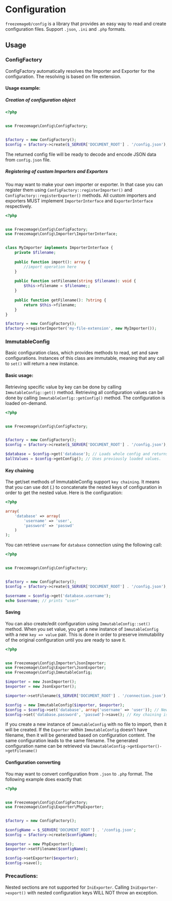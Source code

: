 # Configuration
`freezemage0/config` is a library that provides an easy way to read and create configuration files.
Support `.json`, `.ini` and `.php` formats.

## Usage

### ConfigFactory
ConfigFactory automatically resolves the Importer and Exporter for the configuration.
The resolving is based on file extension.

#### Usage example:
##### Creation of configuration object
```php
<?php


use Freezemage\Config\ConfigFactory;


$factory = new ConfigFactory();
$config = $factory->create($_SERVER['DOCUMENT_ROOT'] . '/config.json');
```

The returned config file will be ready to decode and encode JSON data from `config.json` file.

##### Registering of custom Importers and Exporters
You may want to make your own importer or exporter.
In that case you can register them using `ConfigFactory::registerImporter()` and `ConfigFactory::registerExporter()` methods.
All custom importers and exporters MUST implement `ImporterInterface` and `ExporterInterface` respectively.

```php
<?php


use Freezemage\Config\ConfigFactory;
use Freezemage\Config\Importer\ImporterInterface;


class MyImporter implements ImporterInterface {
    private $filename;
    
    public function import(): array {
        //import operation here
    }
    
    public function setFilename(string $filename): void {
        $this->filename = $filename;;
    }
    
    public function getFilename(): ?string {
        return $this->filename;
    }
}

$factory = new ConfigFactory();
$factory->registerImporter('my-file-extension', new MyImporter());
```

### ImmutableConfig
Basic configuration class, which provides methods to read, set and save configurations.
Instances of this class are immutable, meaning that any call to `set()` will return a new instance.

#### Basic usage:
Retrieving specific value by key can be done by calling `ImmutableConfig::get()` method.
Retrieving all configuration values can be done by calling `ImmutableConfig::getConfig()` method.
The configuration is loaded on-demand.
```php
<?php


use Freezemage\Config\ConfigFactory;


$factory = new ConfigFactory();
$config = $factory->create($_SERVER['DOCUMENT_ROOT'] . '/config.json');

$database = $config->get('database'); // Loads whole config and returns value
$allValues = $config->getConfig(); // Uses previously loaded values.
```

#### Key chaining
The get/set methods of ImmutableConfig support `key chaining`.
It means that you can use dot (.) to concatenate the nested keys of configuration in order to get the nested value.
Here is the configuration:
```php
<?php

array(
    'database' => array(
        'username' => 'user',
        'password' => 'passwd'
    )
);
```

You can retrieve `username` for `database` connection using the following call:
```php
<?php


use Freezemage\Config\ConfigFactory;


$factory = new ConfigFactory();
$config = $factory->create($_SERVER['DOCUMENT_ROOT'] . '/config.json');

$username = $config->get('database.username');
echo $username; // prints "user"
```

#### Saving
You can also create/edit configuration using `ImmutableConfig::set()` method.
When you set value, you get a new instance of `ImmutableConfig` with a new `key => value` pair.
This is done in order to preserve immutability of the original configuration until you are ready to save it.
```php
<?php


use Freezemage\Config\Importer\JsonImporter;
use Freezemage\Config\Exporter\JsonExporter;
use Freezemage\Config\ImmutableConfig;

$importer = new JsonImporter();
$exporter = new JsonExporter();

$importer->setFilename($_SERVER['DOCUMENT_ROOT'] . '/connection.json'); // Implying that file exists. 

$config = new ImmutableConfig($importer, $exporter);
$config = $config->set('database', array('username' => 'user')); // New ImmutableConfig is created.
$config->set('database.password', 'passwd')->save(); // Key chaining is supported for setter as well.

```
If you create a new instance of `ImmutableConfig` with no file to import, then it will be created.
If the `Exporter` within `ImmutableConfig` doesn't have filename, then it will be generated based on configuration content.
The same configuration leads to the same filename.
The generated configuration name can be retrieved via `ImmutableConfig->getExporter()->getFilename()`

#### Configuration converting
You may want to convert configuration from `.json` to `.php` format.
The following example does exactly that:

```php
<?php


use Freezemage\Config\ConfigFactory;
use Freezemage\Config\Exporter\PhpExporter;


$factory = new ConfigFactory();

$configName = $_SERVER['DOCUMENT_ROOT'] . '/config.json';
$config = $factory->create($configName);

$exporter = new PhpExporter();
$exporter->setFilename($configName);

$config->setExporter($exporter);
$config->save();
```


### Precautions:
Nested sections are not supported for `IniExporter`. Calling `IniExporter->export()` with nested configuration keys WILL NOT throw an exception. 